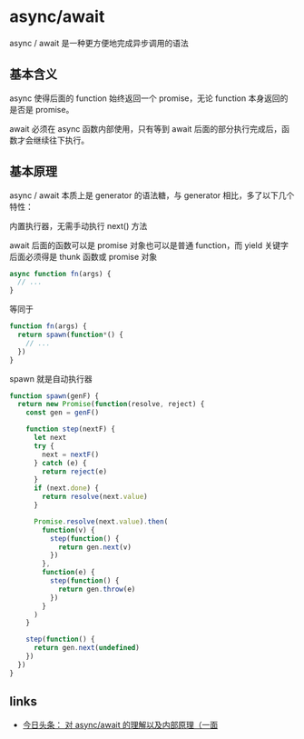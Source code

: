# async/await

async / await 是一种更方便地完成异步调用的语法

## 基本含义

async 使得后面的 function 始终返回一个 promise，无论 function 本身返回的是否是 promise。

await 必须在 async 函数内部使用，只有等到 await 后面的部分执行完成后，函数才会继续往下执行。

## 基本原理

async / await 本质上是 generator 的语法糖，与 generator 相比，多了以下几个特性：

内置执行器，无需手动执行 next() 方法

await 后面的函数可以是 promise 对象也可以是普通 function，而 yield 关键字后面必须得是 thunk 函数或 promise 对象

```js
async function fn(args) {
  // ...
}
```

等同于

```js
function fn(args) {
  return spawn(function*() {
    // ...
  })
}
```

spawn 就是自动执行器

```js
function spawn(genF) {
  return new Promise(function(resolve, reject) {
    const gen = genF()

    function step(nextF) {
      let next
      try {
        next = nextF()
      } catch (e) {
        return reject(e)
      }
      if (next.done) {
        return resolve(next.value)
      }

      Promise.resolve(next.value).then(
        function(v) {
          step(function() {
            return gen.next(v)
          })
        },
        function(e) {
          step(function() {
            return gen.throw(e)
          })
        }
      )
    }

    step(function() {
      return gen.next(undefined)
    })
  })
}
```

## links

- [今日头条： 对 async/await 的理解以及内部原理（一面](https://github.com/frontend9/fe9-interview/issues/6)
